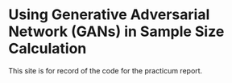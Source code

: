 # Using Generative Adversarial Network (GANs) in Sample Size Calculation
This site is for record of the code for the practicum report. 
